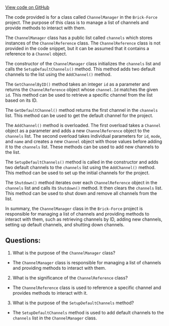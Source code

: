 [View code on GitHub](https://github.com/TieHaxJan/Brick-Force/Assembly-CSharp\_Emulator\Network\ChannelManager.cs)

The code provided is for a class called `ChannelManager` in the `Brick-Force` project. The purpose of this class is to manage a list of channels and provide methods to interact with them.

The `ChannelManager` class has a public list called `channels` which stores instances of the `ChannelReference` class. The `ChannelReference` class is not provided in the code snippet, but it can be assumed that it contains a reference to a `Channel` object.

The constructor of the `ChannelManager` class initializes the `channels` list and calls the `SetupDefaultChannels()` method. This method adds two default channels to the list using the `AddChannel()` method.

The `GetChannelByID()` method takes an integer `id` as a parameter and returns the `ChannelReference` object whose `channel.Id` matches the given `id`. This method can be used to retrieve a specific channel from the list based on its ID.

The `GetDefaultChannel()` method returns the first channel in the `channels` list. This method can be used to get the default channel for the project.

The `AddChannel()` method is overloaded. The first overload takes a `Channel` object as a parameter and adds a new `ChannelReference` object to the `channels` list. The second overload takes individual parameters for `id`, `mode`, and `name` and creates a new `Channel` object with those values before adding it to the `channels` list. These methods can be used to add new channels to the list.

The `SetupDefaultChannels()` method is called in the constructor and adds two default channels to the `channels` list using the `AddChannel()` method. This method can be used to set up the initial channels for the project.

The `Shutdown()` method iterates over each `ChannelReference` object in the `channels` list and calls its `Shutdown()` method. It then clears the `channels` list. This method can be used to shut down and remove all channels from the list.

In summary, the `ChannelManager` class in the `Brick-Force` project is responsible for managing a list of channels and providing methods to interact with them, such as retrieving channels by ID, adding new channels, setting up default channels, and shutting down channels.
## Questions: 
 1. What is the purpose of the `ChannelManager` class?
- The `ChannelManager` class is responsible for managing a list of channels and providing methods to interact with them.

2. What is the significance of the `ChannelReference` class?
- The `ChannelReference` class is used to reference a specific channel and provides methods to interact with it.

3. What is the purpose of the `SetupDefaultChannels` method?
- The `SetupDefaultChannels` method is used to add default channels to the `channels` list in the `ChannelManager` class.